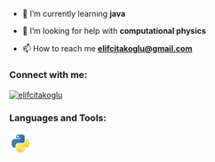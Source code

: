 - 🌱 I’m currently learning **java**

- 🤔 I’m looking for help with **computational physics**

- 📫 How to reach me **elifcitakoglu@gmail.com**

<h3 align="left">Connect with me:</h3>
<p align="left">
<a href="https://linkedin.com/in/elifcitakoglu" target="blank"><img align="center" src="https://raw.githubusercontent.com/rahuldkjain/github-profile-readme-generator/master/src/images/icons/Social/linked-in-alt.svg" alt="elifcitakoglu" height="30" width="40" /></a>
</p>

<h3 align="left">Languages and Tools:</h3>
<p align="left"> <a href="https://www.python.org" target="_blank" rel="noreferrer"> <img src="https://raw.githubusercontent.com/devicons/devicon/master/icons/python/python-original.svg" alt="python" width="40" height="40"/> </a> </p>
